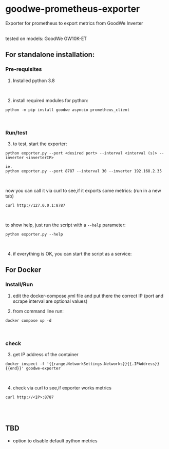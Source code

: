 # goodwe-prometheus-exporter
Exporter for prometheus to export metrics from GoodWe Inverter

</br>
tested on models:
GoodWe GW10K-ET
</br>


## For standalone installation: 

### Pre-requisites

1. Installed python 3.8

</br>

2. install required  modules for python:
```
python -m pip install goodwe asyncio prometheus_client
```
</br>

### Run/test

3. to test, start the exporter:
```
python exporter.py --port <desired port> --interval <interval (s)> --inverter <inverterIP>

ie.
python exporter.py --port 8787 --interval 30 --inverter 192.168.2.35
```
</br>

now you can call it via curl to see,if it exports some metrics:
(run in a new tab)
```
curl http://127.0.0.1:8787
```
</br>

to show help, just run the script with a `--help` parameter:
```
python exporter.py --help
```

</br>

4. if everything is OK, you can start the script as a service:
<documentation for debian system will follow>


## For Docker

### Install/Run
1. edit the docker-compose.yml file and put there the correct IP
	(port and scrape interval are optional values)

2. from command line run:
```
docker compose up -d 
```
</br>


### check

3. get IP address of the container
```
docker inspect -f '{{range.NetworkSettings.Networks}}{{.IPAddress}}{{end}}' goodwe-exporter
```
</br>

4. check via curl to see,if exporter works metrics
```
curl http://<IP>:8787
```
</br>
</br>

## TBD

- option to disable default python metrics
